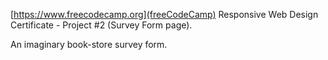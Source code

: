 [https://www.freecodecamp.org](freeCodeCamp) Responsive Web Design Certificate - Project #2 (Survey Form page).

An imaginary book-store survey form.